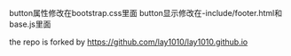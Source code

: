 button属性修改在bootstrap.css里面
button显示修改在-include/footer.html和base.js里面

the repo is forked by https://github.com/lay1010/lay1010.github.io
